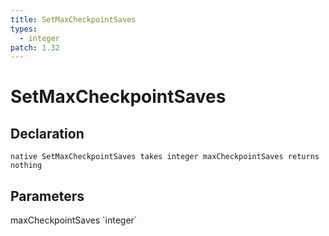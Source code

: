 ```yaml
---
title: SetMaxCheckpointSaves
types:
  - integer
patch: 1.32
---
```


# SetMaxCheckpointSaves

## Declaration

```
native SetMaxCheckpointSaves takes integer maxCheckpointSaves returns nothing
```

## Parameters
<dl>
  <dt>maxCheckpointSaves `integer`</dt>
  <dd></dd>
</dl>